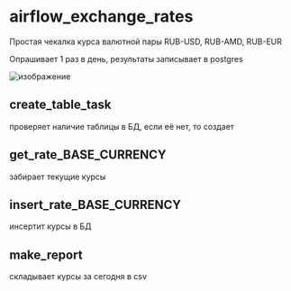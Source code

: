 # airflow_exchange_rates

Простая чекалка курса валютной пары RUB-USD, RUB-AMD, RUB-EUR

Опрашивает 1 раз в день, результаты записывает в postgres

![изображение](https://user-images.githubusercontent.com/37380865/215271360-f730e9bb-e317-4581-a38b-833be7b76289.png)

## create_table_task 
проверяет наличие таблицы в БД, если её нет, то создает

## get_rate_BASE_CURRENCY 
забирает текущие курсы 

## insert_rate_BASE_CURRENCY 
инсертит курсы в БД

## make_report 
складывает курсы за сегодня в csv
